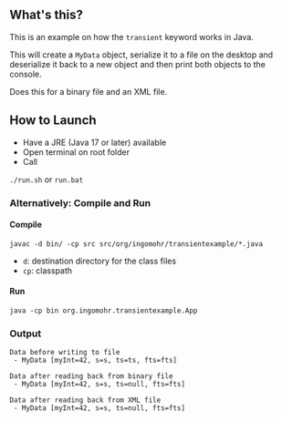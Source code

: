## What's this?
This is an example on how the `transient` keyword works in Java.

This will create a `MyData` object, serialize it to a file on the desktop and deserialize it back to a new object and then print both objects to the console.

Does this for a binary file and an XML file.


## How to Launch
- Have a JRE (Java 17 or later) available
- Open terminal on root folder
- Call

`./run.sh` or `run.bat`


### Alternatively: Compile and Run
#### Compile
`javac -d bin/ -cp src src/org/ingomohr/transientexample/*.java`

- `d`: destination directory for the class files
- `cp`: classpath

#### Run
`java -cp bin org.ingomohr.transientexample.App`


### Output
```
Data before writing to file
 - MyData [myInt=42, s=s, ts=ts, fts=fts]

Data after reading back from binary file
 - MyData [myInt=42, s=s, ts=null, fts=fts]

Data after reading back from XML file
 - MyData [myInt=42, s=s, ts=null, fts=fts]
 ```
